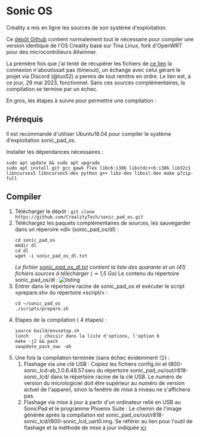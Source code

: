 # Sonic OS

Creality a mis en ligne les sources de son système d'exploitation.

Ce [dépôt Github](https://github.com/CrealityTech/sonic_pad_os) contient normalement tout le nécessaire pour compiler une version identique de l'OS Creality basé sur Tina Linux, fork d'OpenWRT pour des microcontrôleurs Allwinner.

La première fois que j'ai tenté de récupérer les fichiers de [ce lien](https://klipper.cxswyjy.com/download/sonic_dl/) la connexion n'aboutissait pas (timeout), un échange avec celui gérant le projet via Discord (@luo52) a permis de tout remttre en ordre. Le lien est, à ce jour, 29 mai 2023, fonctionnel. Sans ces sources complémentaires, la compilation se termine par un échec.

En gros, les étapes à suivre pour permettre une compilation :

## Prérequis

Il est recommandé d'utiliser Ubuntu18.04 pour compiler le système d'exploitation sonic_pad_os.

Installer les dépendances nécessaires :
```
sudo apt update && sudo apt upgrade
sudo apt install git gcc gawk flex libc6:i386 libstdc++6:i386 lib32z1 libncurses5 libncurses5-dev python g++ libz-dev libssl-dev make p7zip-full
```

## Compiler

1. Télécharger le dépôt : 
    `git clone https://github.com/CrealityTech/sonic_pad_os.git`
2. Téléchargez les paquets complémentaires de sources, les sauvegarder dans un réperoire «dl» (sonic_pad_os/dl) :
    ```
    cd sonic_pad_os
    mkdir dl
    cd dl
    wget -i sonic_pad_os_dl.txt
    ```
    *Le fichier [sonic_pad_os_dl.txt](https://raw.githubusercontent.com/fran6p/SonicPad/main/Fichiers/sonic_pad_os_dl.txt) contient la liste des quarante et un (41) fichiers sources à télécharger ( ≃ 1,5 Go)*
    Le contenu du répertoire sonic_pad_os/dl :
    ![listing](https://github.com/fran6p/SonicPad/blob/main/Images/sonic_os_dl-listing.jpg)
3. Entrer dans le répertoire racine de sonic_pad_os et exécuter le script «prepare.sh» du répertoire «script/»  :
    ```
    cd ~/sonic_pad_os
    ./scripts/prepare.sh
    ```
 4. Etapes de la compilation ( 4 étapes) :
     ```
     source build/envsetup.sh
     lunch    ; choisir dans la liste d'options, l'option 6 
     make -j2 && pack
     swupdate_pack_swu -ab
     ```
5. Une fois la compilation terminée (sans échec évidemment :smirk:) :
    1. Flashage via une clé USB :
    Copiez les fichiers config.ini et t800-sonic_lcd-ab_1.0.6.48.57.swu du répertoire sonic_pad_os/out/r818-sonic_lcd/ dans le répertoire racine de la clé USB.
    Le numéro de version du micrologiciel doit être supérieur au numéro de version actuel de l'appareil, sinon la fenêtre de mise à niveau ne s'affichera pas.
    2. Flashage via mise à jour à partir d'un ordinateur relié en USB au SonicPad et le programme Phoenix Suite :
    Le chemin de l'image générée après la compilation est sonic_pad_os/out/r818-sonic_lcd/t800-sonic_lcd_uart0.img.
    Se référer au lien pour l'outil de flashage et la méthode de mise à jour indiquée [ici](https://github.com/CrealityOfficial/Creality_Sonic_Pad_Firmware)



